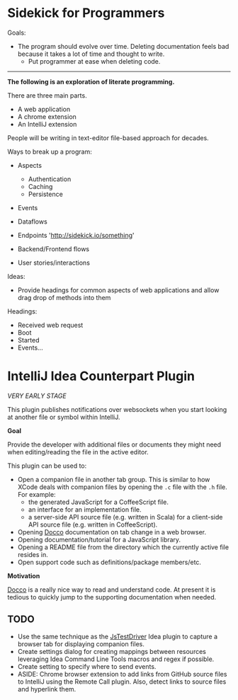 # Sidekick for Programmers

Goals:

- The program should evolve over time. Deleting documentation feels bad because it takes a lot of time and thought to write.
    - Put programmer at ease when deleting code.
 

---

**The following is an exploration of literate programming.**

There are three main parts.

- A web application
- A chrome extension
- An IntelliJ extension

People will be writing in text-editor file-based approach for decades.

Ways to break up a program:

- Aspects
  - Authentication
  - Caching
  - Persistence
  
- Events
- Dataflows
- Endpoints 'http://sidekick.io/something'
- Backend/Frontend flows
- User stories/interactions

Ideas:

- Provide headings for common aspects of web applications and allow drag drop of methods into them

Headings:

- Received web request
- Boot
- Started
- Events...


# IntelliJ Idea Counterpart Plugin

*VERY EARLY STAGE*

This plugin publishes notifications over websockets when you start looking at another file or symbol within IntelliJ.

**Goal**

Provide the developer with additional files or documents they might need when editing/reading the file in the active editor.

This plugin can be used to:

 * Open a companion file in another tab group. This is similar to how XCode deals with companion files by opening the `.c` file with the `.h` file. For example:
   * the generated JavaScript for a CoffeeScript file.
   * an interface for an implementation file.
   * a server-side API source file (e.g. written in Scala) for a client-side API source file (e.g. written in CoffeeScript).
 * Opening [Docco](https://github.com/jashkenas/docco) documentation on tab change in a web browser.
 * Opening documentation/tutorial for a JavaScript library.
 * Opening a README file from the directory which the currently active file resides in.
 * Open support code such as definitions/package members/etc.

**Motivation**

[Docco](https://github.com/jashkenas/docco) is a really nice way to read and understand code. At present it is tedious to quickly jump to the supporting documentation when needed.

## TODO

 * Use the same technique as the [JsTestDriver](http://confluence.jetbrains.net/display/WI/Development+of+JsTestDriver+IntelliJ+plugin) Idea plugin to capture a browser tab for displaying companion files.
 * Create settings dialog for creating mappings between resources leveraging Idea Command Line Tools macros and regex if possible.
 * Create setting to specify where to send events.
 * ASIDE: Chrome browser extension to add links from GitHub source files to IntelliJ using the Remote Call plugin. Also, detect links to source files and hyperlink them.